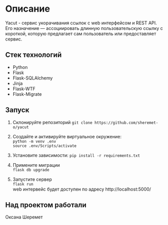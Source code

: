 # Описание  

Yacut - сервис укорачивания ссылок с web интерфейсом и REST API. Его назначение — ассоциировать длинную пользовательскую ссылку с короткой, которую предлагает сам пользователь или предоставляет сервис.

## Стек технологий  

* Python
* Flask
* Flask-SQLAlchemy
* Jinja
* Flask-WTF
* Flask-Migrate

## Запуск

1. Склонируйте репозиторий 
`git clone https://github.com/sheremet-o/yacut`  

2. Создайте и активируйте виртуальное окружение:  
`python -m venv .env`  
`source .env/Scripts/activate`  

3. Установите зависимости:
`pip install -r requirements.txt`  

4. Примените миграции  
`flask db upgrade`  

5. Запустите сервер  
`flask run`  
web интервейс будет доступен по адресу http://localhost:5000/

## Над проектом работали

Оксана Шеремет 